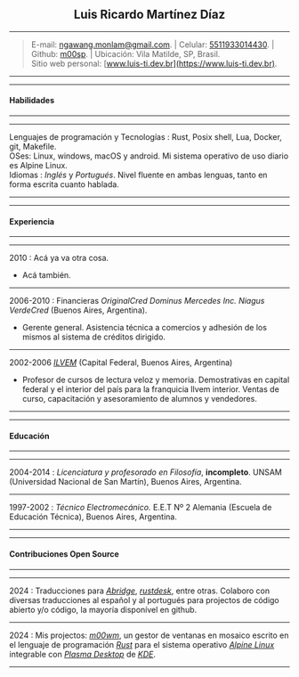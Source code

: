 ## <center>Luis Ricardo Martínez Díaz</center>

---
>E-mail: <ngawang.monlam@gmail.com>. | Celular: [5511933014430](tel:+5511933014430). | Github: [m00sp](https://github.com/m00sp). | Ubicación: Vila Matilde, SP, Brasil. </br> Sitio web personal: [www.luis-ti.dev.br](https://www.luis-ti.dev.br).
----
----
#### **Habilidades**
-------
----
Lenguajes de programación y Tecnologías
:	Rust, Posix shell, Lua, Docker, git, Makefile. </br>
OSes:	Linux, windows, macOS y android. Mi sistema operativo de uso diario es Alpine Linux.</br>
Idiomas
:   *Inglés* y *Portugués*. Nivel fluente en ambas lenguas, tanto en forma escrita cuanto hablada.

----
----
#### **Experiencia**
-----------
----
2010
:   Acá ya va otra cosa.

- Acá también.

----
2006-2010
:   Financieras *OriginalCred*  *Dominus Mercedes Inc.* *Niagus* *VerdeCred* (Buenos Aires, Argentina).

- Gerente general. Asistencia técnica a comercios y adhesión de los mismos al sistema de créditos dirigido.

----
2002-2006 *[ILVEM](https://ilvem.com/)* (Capital Federal, Buenos Aires, Argentina)

- Profesor de cursos de lectura veloz y memoria. Demostrativas en capital federal y el interior del país para la franquicia Ilvem interior. Ventas de curso, capacitación y asesoramiento de alumnos y vendedores.

----
----
#### **Educación**
----
----
2004-2014
:       *Licenciatura y profesorado en Filosofía*, **incompleto**. UNSAM (Universidad Nacional de San Martín), Buenos Aires, Argentina.

----
1997-2002
:       *Técnico Electromecánico.* E.E.T Nº 2 Alemania (Escuela de Educación Técnica), Buenos Aires, Argentina.

----
----
#### **Contribuciones Open Source**
----
----
2024
:   Traducciones para *[Abridge](https://github.com/jieiku/abridge)*, *[rustdesk](https://github.com/rustdesk/rustdesk-server-demo)*, entre otras. Colaboro con diversas traducciones al español y al portugués para projectos de código abierto y/o código, la mayoría disponível en github.

----
2024
:	Mis projectos: *[m00wm](https://github.com/m00sp/m00wm)*, un gestor de ventanas en mosaico escrito en el lenguaje de programación *[Rust](https://rust-lang.org)* para el sistema operativo *[Alpine Linux](https://alpinelinux.org)* integrable con *[Plasma Desktop](https://kde.org/plasma-desktop/)* de *[KDE](https://kde.org)*.


----
